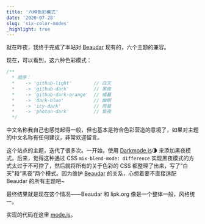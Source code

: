 ```yaml
---
title: '六种色彩模式'
date: '2020-07-28'
slug: 'six-color-modes'
_highlight: true
---
```


就在昨夜，我终于完成了本站对 [Beaudar](https://beaudar.lipk.org) 现有的，六个主题的兼容。

现在，可以看到，这六种色彩模式：

```javascript
/**
  * 顺序：
  *    -> 'github-light'        // 白天
  *    -> 'github-dark'         // 黑夜
  *    -> 'github-dark-orange'  // 橘暮
  *    -> 'dark-blue'           // 幽瞑
  *    -> 'icy-dark'            // 雨晨
  *    -> 'photon-dark'         // 紫夜
  */
```

中文名称我自己也感觉起得一般，但也基本是符合色彩营造的意境了，如果对主题的中文名称有任何建议，非常欢迎留言。

这个站点的主题，迭代了很多次。一开始，使用 [Darkmode.js](http://github.com/sandoche/Darkmode.js)🌗 来添加黑夜模式。后来，觉得这种通过 CSS `mix-blend-mode: difference` 实现黑夜模式的方式太过于不可控了，然后就将所有的关于色彩的 CSS 都整理了出来，写了“白天”和“黑夜”两个模式。因为维护 [Beaudar](https://beaudar.lipk.org) 的关系，心想着要不直接适配 Beaudar 的所有主题吧~

最终结果就是现在这个情况——Beaudar 和 lipk.org 像是一个整体一般，风格统一。

实现的代码在这里 [mode.js](https://github.com/zsdycs/lipk.org/blob/master/static/js/mode.js)。
